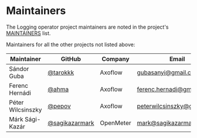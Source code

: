 # Maintainers

The Logging operator project maintainers are noted in the project's [MAINTAINERS](https://github.com/kube-logging/logging-operator/blob/master/MAINTAINERS.md) list.

Maintainers for all the other projects not listed above:

| Maintainer        | GitHub                                             | Company   | Email                                                           |
|-------------------|----------------------------------------------------|-----------|-----------------------------------------------------------------|
| Sándor Guba       | [@tarokkk](https://github.com/tarokkk)             | Axoflow   | [gubasanyi@gmail.com](mailto:gubasanyi@gmail.com)               |
| Ferenc Hernádi    | [@ahma](https://github.com/ahma)                   | Axoflow   | [ferenc.hernadi@gmail.com](mailto:ferenc.hernadi@gmail.com)     |
| Péter Wilcsinszky | [@pepov](https://github.com/pepov)                 | Axoflow   | [peterwilcsinszky@gmail.com](mailto:peterwilcsinszky@gmail.com) |
| Márk Sági-Kazár   | [@sagikazarmark](https://github.com/sagikazarmark) | OpenMeter | [mark@sagikazarmark.hu](mailto:mark@sagikazarmark.hu)           |
